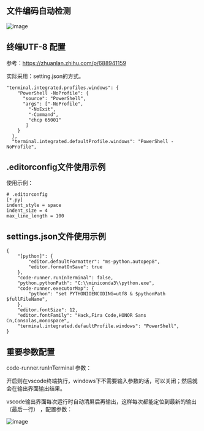 ## 文件编码自动检测
![image](https://github.com/user-attachments/assets/6255a4c3-2dc8-4950-a0d0-fa299221c25e)

## 终端UTF-8 配置
参考：https://zhuanlan.zhihu.com/p/688941159

实际采用：setting.json的方式。
```
"terminal.integrated.profiles.windows": {
    "PowerShell -NoProfile": {
      "source": "PowerShell",
      "args": ["-NoProfile",
        "-NoExit",
        "-Command",
        "chcp 65001"
       ]
    }
  },
  "terminal.integrated.defaultProfile.windows": "PowerShell -NoProfile",
```

## .editorconfig文件使用示例
使用示例：
```
# .editorconfig
[*.py]
indent_style = space
indent_size = 4
max_line_length = 100
```

## settings.json文件使用示例
```
{
    "[python]": {
        "editor.defaultFormatter": "ms-python.autopep8",
        "editor.formatOnSave": true
    },
    "code-runner.runInTerminal": false,
    "python.pythonPath": "C:\\miniconda3\\python.exe",
    "code-runner.executorMap": {
        "python": "set PYTHONIOENCODING=utf8 & $pythonPath $fullFileName",
    },
    "editor.fontSize": 12,
    "editor.fontFamily": "Hack,Fira Code,HONOR Sans Cn,Consolas,monospace",
    "terminal.integrated.defaultProfile.windows": "PowerShell",
}
```
## 重要参数配置
code-runner.runInTerminal  参数：

开启则在vscode终端执行，windows下不需要输入参数的话，可以关闭；然后就会在输出界面输出结果。

 vscode输出界面每次运行时自动清屏后再输出，这样每次都能定位到最新的输出（最后一行）  ，配置参数：

![image](https://github.com/user-attachments/assets/dc8c4348-2ccd-4c9a-9c9e-04d384b73855)
